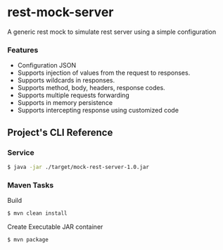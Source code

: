 # rest-mock-server
A generic rest mock to simulate rest server using a simple configuration

### Features
*	Configuration JSON
*	Supports injection of values from the request to responses.
*	Supports wildcards in responses.
*	Supports method, body, headers, response codes.
*	Supports multiple requests forwarding
*   Supports in memory persistence
*   Supports intercepting response using customized code

## Project's CLI Reference

### Service

````bash
$ java -jar ./target/mock-rest-server-1.0.jar
````

### Maven Tasks
Build
````bash
$ mvn clean install
````

Create Executable JAR container
````bash
$ mvn package
````